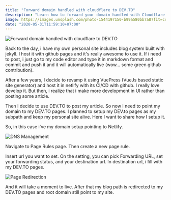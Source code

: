 ```yaml
---
title: "Forward domain handled with cloudflare to DEV.TO"
description: "Learn how to forward your domain handled with Cloudflare to dev.to. Step-by-step guide to seamless domain forwarding for your website."
image: https://images.unsplash.com/photo-1544197150-b99a580bb7a8?fit=crop&w=800&h=418
date: "2020-05-31T11:59:10+07:00"
---
```


![Forward domain handled with cloudflare to DEV.TO](https://images.unsplash.com/photo-1544197150-b99a580bb7a8?fit=crop&w=800&h=418 "Forward domain handled with cloudflare to DEV.TO")

Back to the day, i have my own personal site includes blog system built with jekyll. I host it with github pages and it's really awesome to use it. If i need to post, i just go to my code editor and type it in markdown format and commit and push it and it will automatically live (wow... some green github contribution).

After a few years, I decide to revamp it using VuePress (VueJs based static site generator) and host it in netlify with its CI/CD with github. I really love develop it. But then, i realize that i make more development in UI rather than posting some article.

Then I decide to use DEV.TO to post my article. So now I need to point my domain to my DEV.TO pages. I planned to setup my DEV.to pages as my subpath and keep my personal site alive. Here I want to share how I setup it.

So, in this case i've my domain setup pointing to Netlify.

![DNS Management](/img/posts/20200531-dns-management-for-alfattarezqa-com.png "DNS Management")

Navigate to Page Rules page. Then create a new page rule.

Insert url you want to set. On the setting, you can pick Forwarding URL, set your forwarding status, and your destination url. In destination url, i fill with my DEV.TO pages.

![Page Redirection](/img/posts/20200531-page-redirection.png "Page Redirection")

And it will take a moment to live. After that my blog path is redirected to my DEV.TO pages and root domain still point to my site.
